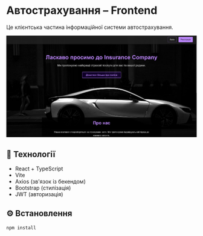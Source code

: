# Автострахування – Frontend


Це клієнтська частина інформаційної системи автострахування.

![web](image.png)

## 🔧 Технології

- React + TypeScript
- Vite
- Axios (зв'язок із бекендом)
- Bootstrap (стилізація)
- JWT (авторизація)

## ⚙️ Встановлення

```bash
npm install
